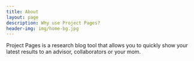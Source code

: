 ```yaml
---
title: About
layout: page
description: Why use Project Pages?
header-img: img/home-bg.jpg
---
```


Project Pages is a research blog tool that allows you to quickly show your latest results to an advisor, collaborators or your mom.
	